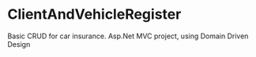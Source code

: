 # ClientAndVehicleRegister

Basic CRUD for car insurance.
Asp.Net MVC project, using Domain Driven Design

